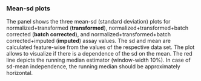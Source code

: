 ### Mean-sd plots

The panel shows the three mean-sd (standard deviation) plots for  
normalized+transformed (**transformed**), 
normalized+transformed+batch corrected (**batch corrected**), and 
normalized+transformed+batch corrected+imputed (**imputed**) assay values.
The sd and mean are calculated feature-wise from the values of the
respective data set. The plot allows to visualize if there is a dependence
of the sd on the mean. The red line depicts the running median estimator 
(window-width 10%). In case of sd-mean independence, the running median
should be approximately horizontal. 
